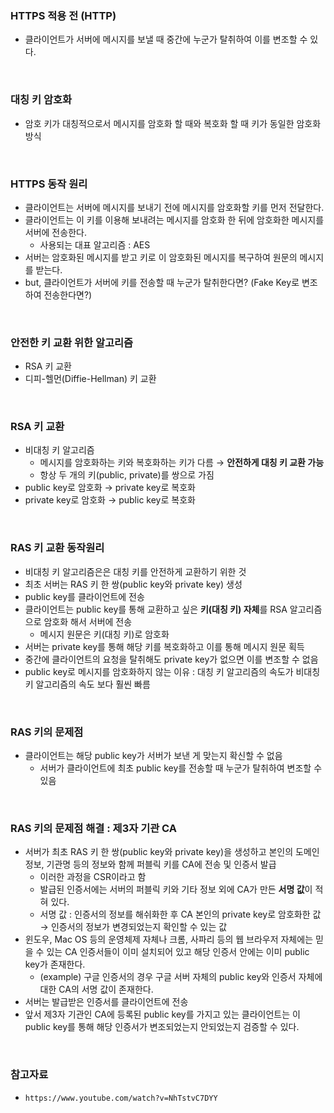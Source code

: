 ### HTTPS 적용 전 (HTTP)
+ 클라이언트가 서버에 메시지를 보낼 때 중간에 누군가 탈취하여 이를 변조할 수 있다.

<br>

### 대칭 키 암호화
+ 암호 키가 대칭적으로서 메시지를 암호화 할 때와 복호화 할 때 키가 동일한 암호화 방식

<br>

### HTTPS 동작 원리
+ 클라이언트는 서버에 메시지를 보내기 전에 메시지를 암호화할 키를 먼저 전달한다.
+ 클라이언트는 이 키를 이용해 보내려는 메시지를 암호화 한 뒤에 암호화한 메시지를 서버에 전송한다.
  + 사용되는 대표 알고리즘 : AES
+ 서버는 암호화된 메시지를 받고 키로 이 암호화된 메시지를 복구하여 원문의 메시지를 받는다.
+ but, 클라이언트가 서버에 키를 전송할 때 누군가 탈취한다면? (Fake Key로 변조하여 전송한다면?) 

<br>

### 안전한 키 교환 위한 알고리즘
+ RSA 키 교환
+ 디피-헬먼(Diffie-Hellman) 키 교환

<br>

### RSA 키 교환
+ 비대칭 키 알고리즘
  + 메시지를 암호화하는 키와 복호화하는 키가 다름 → **안전하게 대칭 키 교환 가능**
  + 항상 두 개의 키(public, private)를 쌍으로 가짐
+ public key로 암호화 → private key로 복호화
+ private key로 암호화 → public key로 복호화

<br>

### RAS 키 교환 동작원리
+ 비대칭 키 알고리즘은은 대칭 키를 안전하게 교환하기 위한 것
+ 최초 서버는 RAS 키 한 쌍(public key와 private key) 생성
+ public key를 클라이언트에 전송
+ 클라이언트는 public key를 통해 교환하고 싶은 **키(대칭 키) 자체**를 RSA 알고리즘으로 암호화 해서 서버에 전송
  + 메시지 원문은 키(대칭 키)로 암호화
+ 서버는 private key를 통해 해당 키를 복호화하고 이를 통해 메시지 원문 획득
+ 중간에 클라이언트의 요청을 탈취해도 private key가 없으면 이를 변조할 수 없음
+ public key로 메시지를 암호화하지 않는 이유 : 대칭 키 알고리즘의 속도가 비대칭 키 알고리즘의 속도 보다 훨씬 빠름

<br>

### RAS 키의 문제점
+ 클라이언트는 해당 public key가 서버가 보낸 게 맞는지 확신할 수 없음
  + 서버가 클라이언트에 최초 public key를 전송할 때 누군가 탈취하여 변조할 수 있음

<br>

### RAS 키의 문제점 해결 : 제3자 기관 CA
+ 서버가 최초 RAS 키 한 쌍(public key와 private key)을 생성하고 본인의 도메인 정보, 기관명 등의 정보와 함께 퍼블릭 키를 CA에 전송 및 인증서 발급
  + 이러한 과정을 CSR이라고 함
  + 발급된 인증서에는 서버의 퍼블릭 키와 기타 정보 외에 CA가 만든 **서명 값**이 적혀 있다.
  + 서명 값 : 인증서의 정보를 해쉬화한 후 CA 본인의 private key로 암호화한 값 → 인증서의 정보가 변경되었는지 확인할 수 있는 값
+ 윈도우, Mac OS 등의 운영체제 자체나 크롬, 사파리 등의 웹 브라우저 자체에는 믿을 수 있는 CA 인증서들이 이미 설치되어 있고 해당 인증서 안에는 이미 public key가 존재한다.
  + (example) 구글 인증서의 경우 구글 서버 자체의 public key와 인증서 자체에 대한 CA의 서명 값이 존재한다.
+ 서버는 발급받은 인증서를 클라이언트에 전송
+ 앞서 제3자 기관인 CA에 등록된 public key를 가지고 있는 클라이언트는 이 public key를 통해 해당 인증서가 변조되었는지 안되었는지 검증할 수 있다.

<br>

### 참고자료
+ `https://www.youtube.com/watch?v=NhTstvC7DYY`


